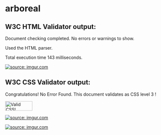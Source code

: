 # arboreal

## W3C HTML Validator output:

Document checking completed. No errors or warnings to show.

Used the HTML parser.

Total execution time 143 milliseconds.

<p>
    <a href="https://imgur.com/buZ8HV2">
        <img src="https://i.imgur.com/buZ8HV2.png" title="source: imgur.com" />
    </a>
</p>


## W3C CSS Validator output:

Congratulations! No Error Found.
This document validates as CSS level 3 !

<p>
    <a href="http://jigsaw.w3.org/css-validator/check/referer">
        <img style="border:0;width:88px;height:31px"
            src="http://jigsaw.w3.org/css-validator/images/vcss"
            alt="Valid CSS!" />
    </a>
</p>

<p>
    <a href="https://imgur.com/11kKVak">
        <img src="https://i.imgur.com/11kKVak.png" title="source: imgur.com" />
    </a>
</p>

<p>
    <a href="https://imgur.com/cvJbOtW">
        <img src="https://i.imgur.com/cvJbOtW.png" title="source: imgur.com" />
    </a>
</p>
